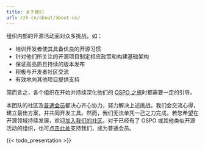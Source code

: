 ```yaml
---
title: 关于我们
url: /zh-cn/about/about-us/
---
```


组织内部的开源活动面对众多挑战，如：

* 培训开发者使其具备优良的开源习惯
* 针对他们所关注的开源项目制定相应政策和构建基础架构
* 保证高品质且持续的版本发布
* 积极与开发者社区交流
* 有效地向其他项目提供支持

简而言之，各个组织在开始并持续深化他们的 [OSPO 之旅](https://linuxfoundation.org/wp-content/uploads/LFResearch_OSPO_Report.pdf)时都需要一定的引导。

本团队的社区及[普通会员](../members)都决心齐心协力，努力解决上述挑战。我们会交流心得，建立最佳方案，并共同开发工具。然而，我们无法单凭一己之力完成。若您希望在开源领域持续发展，欢迎[加入我们的社区](../community)。对于已经有了 OSPO 或其他类似开源活动的组织，也可[点击此处](../../join)支持我们，成为普通会员。

{{< todo_presentation >}}
